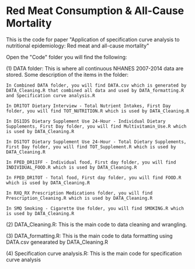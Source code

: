 # Red Meat Consumption & All-Cause Mortality
This is the code for paper "Application of specification curve analysis to nutritional epidemiology: Red meat and all-cause mortality"

Open the "Code" folder you will find the following:

(1) DATA folder: This is where all continuous NHANES 2007-2014 data are stored. Some description of the items in the folder:
    
    In Combined DATA folder, you will find DATA.csv which is generated by DATA_Cleaning.R that combined all data and used by DATA_formatting.R and Specification curve analysis.R
    
    In DR1TOT Dietary Interview - Total Nutrient Intakes, First Day folder, you will find TOT_NUTRITION.R which is used by DATA_Cleaning.R
    
    In DS1IDS Dietary Supplement Use 24-Hour - Individual Dietary Supplements, First Day folder, you will find Multivitamin_Use.R which is used by DATA_Cleaning.R
    
    In DS1TOT Dietary Supplement Use 24-Hour - Total Dietary Supplements, First Day folder, you will find TOT_Supplement.R which is used by DATA_Cleaning.R
    
    In FPED_DR1IFF - Individual food, First day folder, you will find INDIVIDUAL_FOOD.R which is used by DATA_Cleaning.R
    
    In FPED_DR1TOT - Total food, First day folder, you will find FOOD.R which is used by DATA_Cleaning.R
    
    In RXQ_RX Prescription Medications folder, you will find Prescription_Cleaning.R which is used by DATA_Cleaning.R
    
    In SMQ Smoking - Cigarette Use folder, you will find SMOKING.R which is used by DATA_Cleaning.R


(2) DATA_Cleaning.R: This is the main code to data cleaning and wrangling.

(3) DATA_formatting.R: This is the main code to data formatting using DATA.csv genearated by DATA_Cleaning.R

(4) Specification curve analysis.R: This is the main code for specification curve analysis




